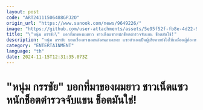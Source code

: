```yaml
---
layout: post
code: "ART24111506488GPJ2O"
origin_url: "https://www.sanook.com/news/9649226/"
image: "https://github.com/user-attachments/assets/5e95f52f-fb8e-4d22-9fd3-a8395f48a1c3"
title: "\"หนุ่ม กรรชัย\" บอกที่มาของผมยาว ชาวเน็ตแซวหนักช็อตตำรวจจับแขน ช็อตมันใช่!"
description: "หนุ่ม กรรชัย บอกเรื่องทรงผมหลังคนถามเยอะ แซวตัวเองเป็นผู้เสียหายยังไงให้เหมือนผู้ต้องหา "
category: "ENTERTAINMENT"
language: "th"
date: 2024-11-15T12:31:35.073Z
---
```


# "หนุ่ม กรรชัย" บอกที่มาของผมยาว ชาวเน็ตแซวหนักช็อตตำรวจจับแขน ช็อตมันใช่!